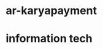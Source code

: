 # ar-karyapayment

# information tech
<!--
node 18.0.0 version
php 8.0
laravel 10.10 
-->

<!-- Penggunaan Alert Default di Pages
<x-modal.global.modal-alert-global
    id="globalAlertModal"
    type="success"
    title="Berhasil!"
    message="Data berhasil disimpan."
    timeout="3000"
/>

Panggil di Function :
 showAutoCloseAlert('globalAlertModal', 3000, 'Data berhasil disimpan!', 'success', 'Berhasil!');

showAutoCloseAlert('globalAlertModal', 3000, 'Pilih minimal satu data untuk diexport!', 'error', 'Gagal!');
 -->

 <!-- Penggunaan Modal Confirmation di Pages
<x-modal.global.modal-confirmation-global
        id="confirmSubmitModal"
        title="Konfirmasi"
        description="Apakah Anda yakin ingin menyimpan perubahan ini?"
        yesLabel="Ya, Simpan" noLabel="Batal"
        yesAction="submitAccumulatedForm" />

Panggil di Function :
openModal('confirmSubmitModal');
-->



